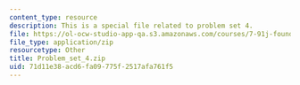 ```yaml
---
content_type: resource
description: This is a special file related to problem set 4.
file: https://ol-ocw-studio-app-qa.s3.amazonaws.com/courses/7-91j-foundations-of-computational-and-systems-biology-spring-2014/71d11e38acd6fa09775f2517afa761f5_Problem_set_4.zip
file_type: application/zip
resourcetype: Other
title: Problem_set_4.zip
uid: 71d11e38-acd6-fa09-775f-2517afa761f5
---
```

